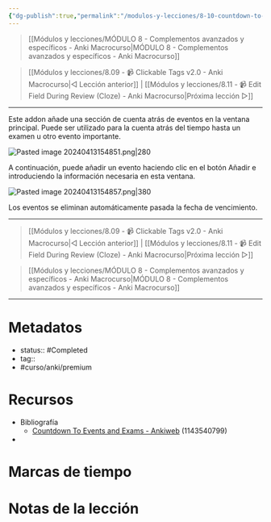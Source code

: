 ```yaml
---
{"dg-publish":true,"permalink":"/modulos-y-lecciones/8-10-countdown-to-events-and-exams-anki-macrocurso/","noteIcon":"","updated":"2024-05-21T22:13:57.443+02:00"}
---
```



> [[Módulos y lecciones/MÓDULO 8 - Complementos avanzados y específicos - Anki Macrocurso\|MÓDULO 8 - Complementos avanzados y específicos - Anki Macrocurso]]

> [[Módulos y lecciones/8.09 - 📹 Clickable Tags v2.0 - Anki Macrocurso\|◁ Lección anterior]] | [[Módulos y lecciones/8.11 - 📹 Edit Field During Review  (Cloze) - Anki Macrocurso\|Próxima lección ▷]]

---

Este addon añade una sección de cuenta atrás de eventos en la ventana principal. Puede ser utilizado para la cuenta atrás del tiempo hasta un examen u otro evento importante. 

![Pasted image 20240413154851.png|280](/img/user/ANEXOS/Pasted%20image%2020240413154851.png)

A continuación, puede añadir un evento haciendo clic en el botón Añadir e introduciendo la información necesaria en esta ventana.

![Pasted image 20240413154857.png|380](/img/user/ANEXOS/Pasted%20image%2020240413154857.png)

Los eventos se eliminan automáticamente pasada la fecha de vencimiento.

---

> [[Módulos y lecciones/8.09 - 📹 Clickable Tags v2.0 - Anki Macrocurso\|◁ Lección anterior]] | [[Módulos y lecciones/8.11 - 📹 Edit Field During Review  (Cloze) - Anki Macrocurso\|Próxima lección ▷]]

> [[Módulos y lecciones/MÓDULO 8 - Complementos avanzados y específicos - Anki Macrocurso\|MÓDULO 8 - Complementos avanzados y específicos - Anki Macrocurso]]

---
# Metadatos
- status:: #Completed 
- tag:: 
- #curso/anki/premium

# Recursos
- Bibliografía
	- [Countdown To Events and Exams - Ankiweb](https://ankiweb.net/shared/info/1143540799) (1143540799)
- 

# Marcas de tiempo


# Notas de la lección
